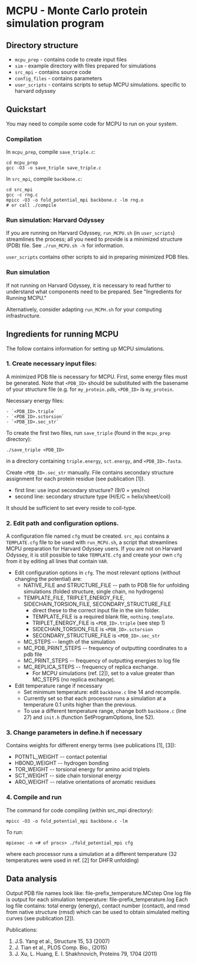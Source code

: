 # MCPU - Monte Carlo protein simulation program

## Directory structure
- `mcpu_prep` - contains code to create input files
- `sim` - example directory with files prepared for simulations
- `src_mpi` - contains source code
- `config_files` - contains parameters
- `user_scripts` - contains scripts to setup MCPU simulations. specific to harvard odyssey

## Quickstart
You may need to compile some code for MCPU to run on your system.

### Compilation
In `mcpu_prep`, compile `save_triple.c`:

    cd mcpu_prep
	gcc -O3 -o save_triple save_triple.c

In `src_mpi`, compile `backbone.c`:

    cd src_mpi
	gcc -c rng.c
	mpicc -O3 -o fold_potential_mpi backbone.c -lm rng.o
	# or call ./compile

### Run simulation: Harvard Odyssey

If you are running on Harvard Odyssey, `run_MCPU.sh` (in `user_scripts`) streamlines the process; all you need to provide is a minimized structure (PDB) file. See `./run_MCPU.sh -h` for information.

`user_scripts` contains other scripts to aid in preparing minimized PDB files.

### Run simulation

If not running on Harvard Odyssey, it is necessary to read further to understand what components need to be prepared. See "Ingredients for Running MCPU."

Alternatively, consider adapting `run_MCPH.sh` for your computing infrastructure.

## Ingredients for running MCPU
The follow contains information for setting up MCPU simulations.

### 1. Create necessary input files:
A minimized PDB file is necessary for MCPU. First, some energy files must be generated. Note that `<PDB_ID>` should be substituted with the basename of your structure file (e.g. for `my_protein.pdb`, `<PDB_ID>` is `my_protein`.

Necessary energy files:

	- `<PDB_ID>.triple`
	- `<PDB_ID>.sctorsion`
	- `<PDB_ID>.sec_str`

To create the first two files, run `save_triple` (found in the `mcpu_prep` directory): 

	./save_triple <PDB_ID>

in a directory containing `triple.energy`, `sct.energy`, and `<PDB_ID>.fasta`.

Create `<PDB_ID>.sec_str` manually. File contains secondary structure assignment for each protein residue (see publication [1]).

- first line: use input secondary structure? (9/0 = yes/no)
- second line: secondary structure type (H/E/C = helix/sheet/coil)

It should be sufficient to set every reside to coil-type.

### 2. Edit path and configuration options. 
A configuration file named `cfg` must be created. `src_mpi` contains a `TEMPLATE.cfg` file to be used with `run_MCPU.sh`, a script that streamlines MCPU preparation for Harvard Odyssey users. If you are not on Harvard Odyssey, it is still possible to take `TEMPLATE.cfg` and create your own `cfg` from it by editing all lines that contain `VAR`.

- Edit configuration options in `cfg`. The most relevant options (without changing the potential) are:
	- NATIVE_FILE and STRUCTURE_FILE -- path to PDB file for unfolding simulations (folded structure, single chain, no hydrogens)
	- TEMPLATE_FILE, TRIPLET_ENERGY_FILE, SIDECHAIN_TORSION_FILE, SECONDARY_STRUCTURE_FILE 
		- direct these to the correct input file in the sim folder. 
		- TEMPLATE_FILE is a required blank file, `nothing.template`.
		- TRIPLET_ENERGY_FILE is `<PDB_ID>.triple` (see step 1)
		- SIDECHAIN_TORSION_FILE is `<PDB_ID>.sctorsion`
		- SECONDARY_STRUCTURE_FILE is `<PDB_ID>.sec_str`
	- MC_STEPS -- length of the simulation
	- MC_PDB_PRINT_STEPS -- frequency of outputting coordinates to a pdb file
	- MC_PRINT_STEPS -- frequency of outputting energies to log file
	- MC_REPLICA_STEPS -- frequency of replica exchange. 
		- For MCPU simulations (ref. [2]), set to a value greater than MC_STEPS (no replica exchange).
- Edit temperature range if necessary 
	- Set minimum temperature: edit `backbone.c` line 14 and recompile.
	- Currently set so that each processor runs a simulation at a temperature 0.1 units higher than the previous.
	- To use a different temperature range, change both `backbone.c` (line 27) and `init.h` (function SetProgramOptions, line 52). 


### 3. Change parameters in define.h if necessary
Contains weights for different energy terms (see publications [1], [3]): 
- POTNTL_WEIGHT -- contact potential
- HBOND_WEIGHT -- hydrogen bonding
- TOR_WEIGHT -- torsional energy for amino acid triplets
- SCT_WEIGHT -- side chain torsional energy
- ARO_WEIGHT -- relative orientations of aromatic residues


### 4. Compile and run
The command for code compiling (within src_mpi directory):

    mpicc -O3 -o fold_potential_mpi backbone.c -lm

To run:

    mpiexec -n <# of procs> ./fold_potential_mpi cfg

where each processor runs a simulation at a different temperature (32 temperatures were used in ref. [2] for DHFR unfolding)


## Data analysis
Output PDB file names look like: file-prefix_temperature.MCstep
One log file is output for each simulation temperature: file-prefix_temperature.log
Each log file contains:
total energy (energy), contact number (contact), and rmsd from native structure (rmsd)
which can be used to obtain simulated melting curves (see publication [2]).


Publications:
1. J.S. Yang et al., Structure 15, 53 (2007)
2. J. Tian et al., PLOS Comp. Bio., (2015)
3. J. Xu, L. Huang, E. I. Shakhnovich, Proteins 79, 1704 (2011)

